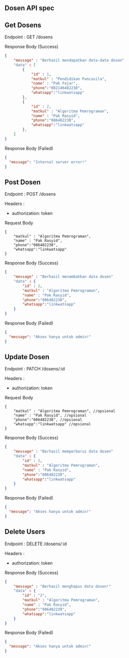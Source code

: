 ## Dosen API spec

## Get Dosens

Endpoint : GET /dosens

Response Body (Success)

```json
{
    "message" : "Berhasil mendapatkan data-data dosen"
    "data" : [
        {
            "id" : 1,
            "matkul" : "Pendidikan Pancasila",
            "name" : "Pak Fajar",
            "phone":"082146482238",
            "whatsapp":"linkwatsapp"
        },
        {
            "id" : 2,
            "matkul" : "Algoritma Pemrograman",
            "name" : "Pak Rasyid",
            "phone":"086482238",
            "whatsapp":"linkwatsapp"
        },
    ]
}
```

Response Body (Failed)

```json
{
  "message": "Internal server error!"
}
```

## Post Dosen

Endpoint : POST /dosens

Headers :

- authorization: token

Request Body

```
{
    "matkul" : "Algoritma Pemrograman",
    "name" : "Pak Rasyid",
    "phone":"086482238",
    "whatsapp":"linkwatsapp"
}

```

Response Body (Success)

```json
{
    "message" : "Berhasil menambahkan data dosen"
    "data" : {
        "id" : 2,
        "matkul" : "Algoritma Pemrograman",
        "name" : "Pak Rasyid",
        "phone":"086482238",
        "whatsapp":"linkwatsapp"
    }
}
```

Response Body (Failed)

```json
{
  "message": "Akses hanya untuk admin!"
}
```

## Update Dosen

Endpoint : PATCH /dosens/:id

Headers :

- authorization: token

Request Body

```
{
    "matkul" : "Algoritma Pemrograman", //opsional
    "name" : "Pak Rasyid", //opsional
    "phone":"086482238", //opsional
    "whatsapp":"linkwatsapp" //opsional
}

```

Response Body (Success)

```json
{
    "message" : "Berhasil memperbarui data dosen"
    "data" : {
        "id" : 2,
        "matkul" : "Algoritma Pemrograman",
        "name" : "Pak Rasyid",
        "phone":"086482238",
        "whatsapp":"linkwatsapp"
    }
}
```

Response Body (Failed)

```json
{
  "message": "Akses hanya untuk admin!"
}
```

## Delete Users

Endpoint : DELETE /dosens/:id

Headers :

- authorization: token

Response Body (Success)

```json
{
    "message" : "Berhasil menghapus data dosen!"
    "data" : {
        "id" : "2",
        "matkul" : "Algoritma Pemrograman",
        "name" : "Pak Rasyid",
        "phone":"086482238",
        "whatsapp":"linkwatsapp"
    }
}
```

Response Body (Failed)

```json
{
  "message": "Akses hanya untuk admin!"
}
```
